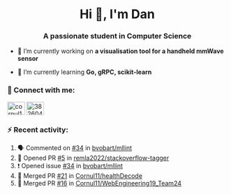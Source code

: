 <h1 align="center">Hi 👋, I'm Dan</h1>
<h3 align="center">A passionate student in Computer Science</h3>

- 🔭 I’m currently working on **a visualisation tool for a handheld mmWave sensor**

- 🌱 I’m currently learning **Go, gRPC, scikit-learn**

### :rocket: Connect with me:</h3>
<p align="left">
<a href="https://linkedin.com/in/cornul11" target="blank"><img align="center" src="https://raw.githubusercontent.com/rahuldkjain/github-profile-readme-generator/master/src/images/icons/Social/linked-in-alt.svg" alt="cornul11" height="30" width="40" /></a>
<a href="https://stackoverflow.com/users/3826046" target="blank"><img align="center" src="https://raw.githubusercontent.com/rahuldkjain/github-profile-readme-generator/master/src/images/icons/Social/stack-overflow.svg" alt="3826046" height="30" width="40" /></a>
</p>

### :zap: Recent activity:
<!--START_SECTION:activity-->
1. 🗣 Commented on [#34](https://github.com/bvobart/mllint/issues/34) in [bvobart/mllint](https://github.com/bvobart/mllint)
2. 💪 Opened PR [#5](https://github.com/remla2022/stackoverflow-tagger/pull/5) in [remla2022/stackoverflow-tagger](https://github.com/remla2022/stackoverflow-tagger)
3. ❗️ Opened issue [#34](https://github.com/bvobart/mllint/issues/34) in [bvobart/mllint](https://github.com/bvobart/mllint)
4. 🎉 Merged PR [#21](https://github.com/Cornul11/healthDecode/pull/21) in [Cornul11/healthDecode](https://github.com/Cornul11/healthDecode)
5. 🎉 Merged PR [#16](https://github.com/Cornul11/WebEngineering19_Team24/pull/16) in [Cornul11/WebEngineering19_Team24](https://github.com/Cornul11/WebEngineering19_Team24)
<!--END_SECTION:activity-->
